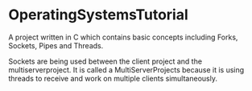 # OperatingSystemsTutorial
A project written in C which contains basic concepts including Forks, Sockets, Pipes and Threads.

Sockets are being used between the client project and the multiserverproject. It is called a MultiServerProjects because it is using threads to receive and work on multiple clients simultaneously.